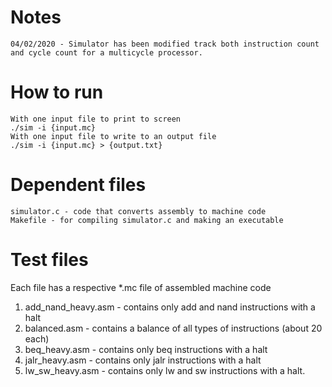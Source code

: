 # Notes

	04/02/2020 - Simulator has been modified track both instruction count and cycle count for a multicycle processor.

# How to run
	With one input file to print to screen
	./sim -i {input.mc}
	With one input file to write to an output file
	./sim -i {input.mc} > {output.txt}

# Dependent files
	simulator.c - code that converts assembly to machine code
	Makefile - for compiling simulator.c and making an executable

# Test files
Each file has a respective *.mc file of assembled machine code
	
  1. add_nand_heavy.asm - contains only add and nand instructions with a halt
  2. balanced.asm - contains a balance of all types of instructions (about 20 each)
  3. beq_heavy.asm - contains only beq instructions with a halt
  4. jalr_heavy.asm - contains only jalr instructions with a halt
  5. lw_sw_heavy.asm - contains only lw and sw instructions with a halt.
